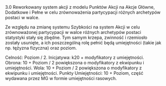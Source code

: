 3.0
Reworkowany system akcji z modelu Punktów Akcji na Akcje Główne, Dodatkowe i Pełne w celu zrównoważenia partycypacji różnych archetypów postaci w walce.

Ze względu na zmianę systemu Szybkości na system Akcji w celu zrównoważonej partycypacji w walce różnych archetypów postaci statystyki stały się zbędne. Tym samym krzepa, zwinność i rzemiosło zostały usunięte, a ich poszczególną rolę pełnić będą umiejętności (takie jak np. tężyzna fizyczna) oraz poziom.

Celność: Poziom / 2.
Inicjatywa: k20 + modyfikatory z umiejętności.
Obrona: 10 + Poziom / 2 powiększona o modyfikatory z ekwipunku i umiejętności.
Wola: 10 + Poziom / 2 powiększona o modyfikatory z ekwipunku i umiejętności.
Punkty Umiejętności: 10 + Poziom, część wydawana przez MG w formie umiejętności rasowych.